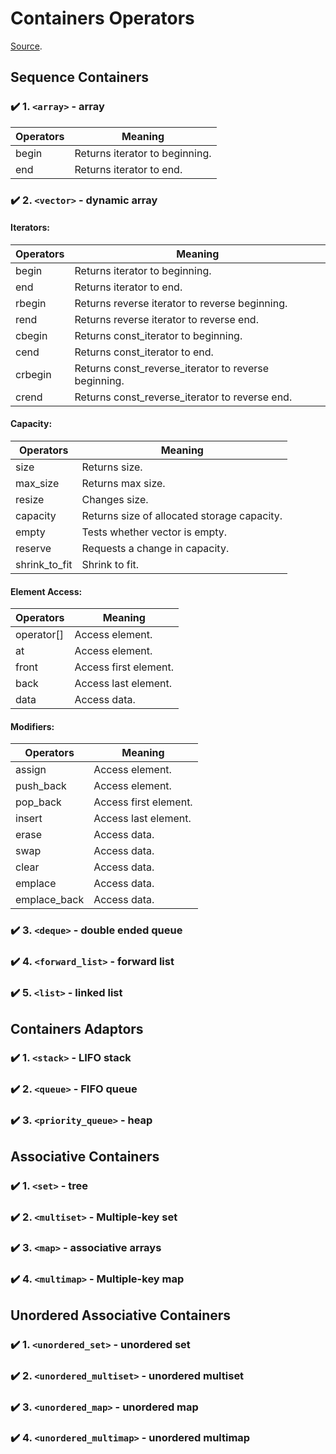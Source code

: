 # Containers Operators

[Source](https://www.cplusplus.com/reference/stl/).

## Sequence Containers

### :heavy_check_mark: 1. `<array>` - array

| Operators | Meaning                        |
| --------- | ------------------------------ |
| begin     | Returns iterator to beginning. |
| end       | Returns iterator to end.       |

### :heavy_check_mark: 2. `<vector>` - dynamic array

#### Iterators:

| Operators | Meaning                                              |
| --------- | ---------------------------------------------------- |
| begin     | Returns iterator to beginning.                       |
| end       | Returns iterator to end.                             |
| rbegin    | Returns reverse iterator to reverse beginning.       |
| rend      | Returns reverse iterator to reverse end.             |
| cbegin    | Returns const_iterator to beginning.                 |
| cend      | Returns const_iterator to end.                       |
| crbegin   | Returns const_reverse_iterator to reverse beginning. |
| crend     | Returns const_reverse_iterator to reverse end.       |

#### Capacity:

| Operators     | Meaning                                     |
| ------------- | ------------------------------------------- |
| size          | Returns size.                               |
| max_size      | Returns max size.                           |
| resize        | Changes size.                               |
| capacity      | Returns size of allocated storage capacity. |
| empty         | Tests whether vector is empty.              |
| reserve       | Requests a change in capacity.              |
| shrink_to_fit | Shrink to fit.                              |

#### Element Access:

| Operators  | Meaning               |
| ---------- | --------------------- |
| operator[] | Access element.       |
| at         | Access element.       |
| front      | Access first element. |
| back       | Access last element.  |
| data       | Access data.          |

#### Modifiers:

| Operators    | Meaning               |
| ------------ | --------------------- |
| assign       | Access element.       |
| push_back    | Access element.       |
| pop_back     | Access first element. |
| insert       | Access last element.  |
| erase        | Access data.          |
| swap         | Access data.          |
| clear        | Access data.          |
| emplace      | Access data.          |
| emplace_back | Access data.          |

### :heavy_check_mark: 3. `<deque>` - double ended queue

### :heavy_check_mark: 4. `<forward_list>` - forward list

### :heavy_check_mark: 5. `<list>` - linked list

## Containers Adaptors

### :heavy_check_mark: 1. `<stack>` - LIFO stack

### :heavy_check_mark: 2. `<queue>` - FIFO queue

### :heavy_check_mark: 3. `<priority_queue>` - heap

## Associative Containers

### :heavy_check_mark: 1. `<set>` - tree

### :heavy_check_mark: 2. `<multiset>` - Multiple-key set

### :heavy_check_mark: 3. `<map>` - associative arrays

### :heavy_check_mark: 4. `<multimap>` - Multiple-key map

## Unordered Associative Containers

### :heavy_check_mark: 1. `<unordered_set>` - unordered set

### :heavy_check_mark: 2. `<unordered_multiset>` - unordered multiset

### :heavy_check_mark: 3. `<unordered_map>` - unordered map

### :heavy_check_mark: 4. `<unordered_multimap>` - unordered multimap
